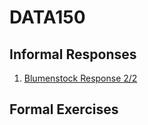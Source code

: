 # DATA150

## Informal Responses

1. [Blumenstock Response 2/2](https://jasonbao1219.github.io/DATA150/Blumenstock.html)


## Formal Exercises
